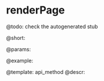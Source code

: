 renderPage
=============


@todo:
	check the autogenerated stub

@short:
	

@params:





@example:

@template:	api_method
@descr:


